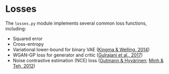 # Losses

The `losses.py` module implements several common loss functions, including:

- Squared error 
- Cross-entropy
- Variational lower-bound for binary VAE ([Kingma & Welling, 2014](https://arxiv.org/abs/1312.6114))
- WGAN-GP loss for generator and critic ([Gulrajani et al., 2017](https://arxiv.org/pdf/1704.00028.pdf))
- Noise contrastive estimation (NCE) loss ([Gutmann &
  Hyv&auml;rinen](https://www.cs.helsinki.fi/u/ahyvarin/papers/Gutmann10AISTATS.pdf); [Minh & Teh, 2012](https://www.cs.toronto.edu/~amnih/papers/ncelm.pdf))
